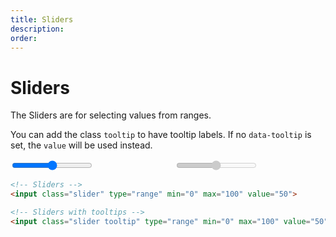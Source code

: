 ```yaml
---
title: Sliders
description: 
order: 
---
```


# Sliders

The Sliders are for selecting values from ranges.

You can add the class `tooltip` to have tooltip labels. If no `data-tooltip` is set, the `value` will be used instead.

<div class="vp-raw docs-demo columns">
  <div class="column col-6 col-xs-12">
    <input class="slider tooltip" type="range" min="0" max="100" value="50" oninput="this.setAttribute('value', this.value);">
  </div>
  <div class="column col-6 col-xs-12">
    <input class="slider" type="range" min="0" max="100" value="50" disabled="">
  </div>
</div>

```html
<!-- Sliders -->
<input class="slider" type="range" min="0" max="100" value="50">

<!-- Sliders with tooltips -->
<input class="slider tooltip" type="range" min="0" max="100" value="50" oninput="this.setAttribute('value', this.value);">
```

<!-- @see https://github.com/spectre-org/spectre-docs/issues/17 -->
